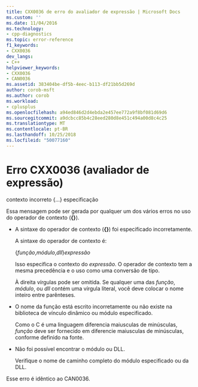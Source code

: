 ```yaml
---
title: CXX0036 de erro do avaliador de expressão | Microsoft Docs
ms.custom: ''
ms.date: 11/04/2016
ms.technology:
- cpp-diagnostics
ms.topic: error-reference
f1_keywords:
- CXX0036
dev_langs:
- C++
helpviewer_keywords:
- CXX0036
- CAN0036
ms.assetid: 383404be-df5b-4eec-b113-df21bb5d269d
author: corob-msft
ms.author: corob
ms.workload:
- cplusplus
ms.openlocfilehash: a94ed846d2d4ebda2e457ee772a9f8bf081d69d6
ms.sourcegitcommit: a9dcbcc85b4c28eed280d8e451c494a00d8c4c25
ms.translationtype: MT
ms.contentlocale: pt-BR
ms.lasthandoff: 10/25/2018
ms.locfileid: "50077160"
---
```

# <a name="expression-evaluator-error-cxx0036"></a>Erro CXX0036 (avaliador de expressão)

contexto incorreto {...} especificação

Essa mensagem pode ser gerada por qualquer um dos vários erros no uso do operador de contexto (**{}**).

- A sintaxe do operador de contexto (**{}**) foi especificado incorretamente.

   A sintaxe do operador de contexto é:

     {*função*,*módulo*,*dll*}*expressão*

   Isso especifica o contexto do *expressão*. O operador de contexto tem a mesma precedência e o uso como uma conversão de tipo.

   À direita vírgulas pode ser omitida. Se qualquer uma das *função*, *módulo*, ou *dll* contém uma vírgula literal, você deve colocar o nome inteiro entre parênteses.

- O nome da função está escrito incorretamente ou não existe na biblioteca de vínculo dinâmico ou módulo especificado.

   Como o C é uma linguagem diferencia maiusculas de minúsculas, *função* deve ser fornecido em diferencie maiusculas de minúsculas, conforme definido na fonte.

- Não foi possível encontrar o módulo ou DLL.

   Verifique o nome de caminho completo do módulo especificado ou da DLL.

Esse erro é idêntico ao CAN0036.